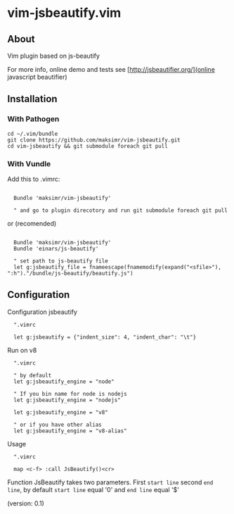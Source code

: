 vim-jsbeautify.vim
============

## About

Vim plugin based on js-beautify

For more info, online demo and tests see [http://jsbeautifier.org/](online javascript beautifier)

Installation
------------


### With Pathogen

```
cd ~/.vim/bundle
git clone https://github.com/maksimr/vim-jsbeautify.git
cd vim-jsbeautify && git submodule foreach git pull
```

### With Vundle
Add this to .vimrc:
```vim

  Bundle 'maksimr/vim-jsbeautify'

  " and go to plugin direcotory and run git submodule foreach git pull

```
or (recomended)

```vim

  Bundle 'maksimr/vim-jsbeautify'
  Bundle 'einars/js-beautify'

  " set path to js-beautify file
  let g:jsbeautify_file = fnameescape(fnamemodify(expand("<sfile>"), ":h")."/bundle/js-beautify/beautify.js")

```

Configuration
-------------

Configuration jsbeautify

```vim
  ".vimrc

  let g:jsbeautify = {"indent_size": 4, "indent_char": "\t"}

```

Run on v8

```vim
  ".vimrc

  " by default
  let g:jsbeautify_engine = "node"

  " If you bin name for node is nodejs
  let g:jsbeautify_engine = "nodejs"

  let g:jsbeautify_engine = "v8"

  " or if you have other alias
  let g:jsbeautify_engine = "v8-alias"

```

Usage

```vim
  ".vimrc

  map <c-f> :call JsBeautify()<cr>

```

Function JsBeautify takes two parameters. First `start line` second `end line`,
by default `start line` equal '0' and `end line` equal '$'

(version: 0.1)
